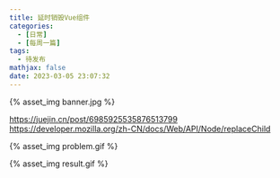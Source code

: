 ```yaml
---
title: 延时销毁Vue组件
categories:
  - [日常]
  - [每周一篇]
tags:
  - 待发布
mathjax: false
date: 2023-03-05 23:07:32
---
```


{% asset_img banner.jpg %}

https://juejin.cn/post/6985925535876513799
https://developer.mozilla.org/zh-CN/docs/Web/API/Node/replaceChild

{% asset_img problem.gif %}

{% asset_img result.gif %}
